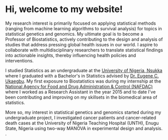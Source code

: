 # Hi, welcome to my website!

  My research interest is primarily focused on applying statistical methods (ranging from machine learning algorithms to survival analysis) for topics in statistical genetics and genomics. My ultimate goal is to become a Professor of Biostatistics, actively contributing to the design and analysis of studies that address pressing global health issues in our world. I aspire to collaborate with multidisciplinary researchers to translate statistical findings into actionable insights, thereby influencing health policies and interventions. 
                
I studied Statistics as an undergraduate at the [University of Nigeria, Nsukka](https://www.unn.edu.ng/) where I graduated with a Bachelor's in Statistics advised by [Dr. Eugene C. Ukaegbu](https://scholar.google.com/citations?user=Ndk6FJUAAAAJ&hl=en).
My first exposure to Biostatistics was during my internship at the [National Agency for Food and Drug Administration & Control (NAFDAC)](https://www.nafdac.gov.ng) where I worked as a Research Assistant in the year 2015 and to date I've been contributing and improving on my skillsets in the biomedical area of statistics. 

More so, my interest in statistical genetics and genomics started during my undergraduate project, I investigated cancer patients and cancer-related death cases at the University of Nigeria Teaching Hospital (UNTH), Enugu State, Nigeria using two-way MANOVA in experimental design and analysis.
       .
       
